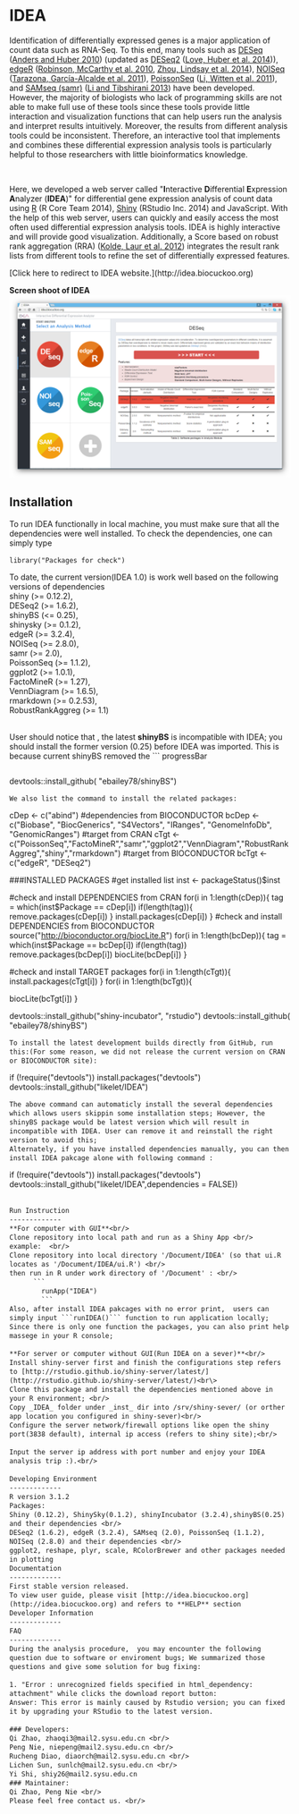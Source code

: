 IDEA
=============
<p>    Identification of differentially expressed genes is a major application of count data such as RNA-Seq. To this end, many tools  such as <a href="http://bioconductor.org/packages/release/bioc/html/DESeq.html/">DESeq</a> (<a href="http://www.ncbi.nlm.nih.gov/pubmed/20979621/">Anders and Huber 2010</a>) (updated as <a href="http://bioconductor.org/packages/release/bioc/html/DESeq2.html/">DESeq2</a> (<a href="http://www.ncbi.nlm.nih.gov/pubmed/25516281/">Love, Huber et al. 2014</a>)), <a href="http://bioconductor.org/packages/release/bioc/html/edgeR.html/">edgeR</a> (<a href="http://www.ncbi.nlm.nih.gov/pubmed/19910308/">Robinson, McCarthy et al. 2010</a>, <a href="http://www.ncbi.nlm.nih.gov/pubmed/24753412/">Zhou, Lindsay et al. 2014</a>), <a href="http://www.bioconductor.org/packages/release/bioc/html/NOISeq.html/">NOISeq</a> (<a href="http://www.ncbi.nlm.nih.gov/pubmed/21903743/">Tarazona, García-Alcalde et al. 2011</a>), <a href="http://cran.r-project.org/web/packages/PoissonSeq/index.html/">PoissonSeq</a> (<a href="http://www.ncbi.nlm.nih.gov/pubmed/22003245/">Li, Witten et al. 2011</a>), and <a href="http://www.inside-r.org/packages/cran/samr/docs/SAMseq/">SAMseq (samr)</a> (<a href="http://www.ncbi.nlm.nih.gov/pubmed/22127579/">Li and Tibshirani 2013</a>) have been developed. However, the majority of biologists who lack of programming skills are not able to make full use of these tools since these tools provide little interaction and visualization functions that can help users run the analysis and interpret results intuitively. Moreover, the results from different analysis tools could be inconsistent. Therefore, an interactive tool that implements and combines these differential expression analysis tools is particularly helpful to those researchers with little bioinformatics knowledge.</p>
<br/>
<p>    Here, we developed a web server called  "<strong>I</strong>nteractive <strong>D</strong>ifferential <strong>E</strong>xpression <strong>A</strong>nalyzer (<strong>IDEA</strong>)" for differential gene expression analysis of count data using <a href="http://www.r-project.org/">R</a> (R Core Team 2014), <a href="http://shiny.rstudio.com/">Shiny</a> (RStudio Inc. 2014) and JavaScript. With the help of this web server, users can quickly and easily access the most often used differential expression analysis tools. IDEA is highly interactive and will provide good visualization. Additionally, a Score based on robust rank aggregation (RRA) (<a href="http://www.ncbi.nlm.nih.gov/pubmed/22247279/">Kolde, Laur et al. 2012</a>) integrates the result rank lists from different tools to refine the set of differentially expressed features.</p>
[Click here to redirect to IDEA website.](http://idea.biocuckoo.org)<br />

**Screen shoot of IDEA**
<img src="inst/IDEA/www/img/demo0-v2.png">

Installation
-------------
To run IDEA functionally in local machine, you must make sure that all the dependencies were well installed.
To check the dependencies, one can simply type 
```
library("Packages for check")
```
To date, the current version(IDEA 1.0) is work well based on the following versions of dependencies<br/>
    shiny (>= 0.12.2),<br/>
    DESeq2 (>= 1.6.2),<br/>
    shinyBS (<= 0.25),<br/>
    shinysky (>= 0.1.2),<br/>
    edgeR (>= 3.2.4),<br/>
    NOISeq (>= 2.8.0),<br/>
    samr (>= 2.0),<br/>
    PoissonSeq (>= 1.1.2),<br/>
    ggplot2 (>= 1.0.1),<br/>
    FactoMineR (>= 1.27),<br/>
    VennDiagram (>= 1.6.5),<br/>
    rmarkdown (>= 0.2.53),<br/>
    RobustRankAggreg (>= 1.1)<br/>
<br/>

User should notice that , the latest **shinyBS**  is incompatible with IDEA; you should install the former version (0.25) before IDEA was imported. This is because current shinyBS removed the ```
progressBar
``` function used in IDEA. To install the certain version shinyBS, you can type
```
devtools::install_github( "ebailey78/shinyBS")
```
We also list the command to install the related packages:
```
cDep <- c("abind")
#dependencies from BIOCONDUCTOR
bcDep <- c("Biobase", "BiocGenerics", "S4Vectors", "IRanges", "GenomeInfoDb", "GenomicRanges")
#target from CRAN
cTgt <- c("PoissonSeq","FactoMineR","samr","ggplot2","VennDiagram","RobustRankAggreg","shiny","rmarkdown")
#target from BIOCONDUCTOR
bcTgt <- c("edgeR", "DESeq2")



###INSTALLED PACKAGES
#get installed list
inst <- packageStatus()$inst

#check and install DEPENDENCIES from CRAN
for(i in 1:length(cDep)){
  tag = which(inst$Package == cDep[i])
  if(length(tag)){
    remove.packages(cDep[i])
  }
  install.packages(cDep[i])
}
#check and install DEPENDENCIES from BIOCONDUCTOR
source("http://bioconductor.org/biocLite.R")
for(i in 1:length(bcDep)){
  tag = which(inst$Package == bcDep[i])
  if(length(tag))
    remove.packages(bcDep[i])
  biocLite(bcDep[i])
}

#check and install TARGET packages
for(i in 1:length(cTgt)){
  install.packages(cTgt[i])
}
for(i in 1:length(bcTgt)){

  biocLite(bcTgt[i])
}

devtools::install_github("shiny-incubator", "rstudio")
devtools::install_github( "ebailey78/shinyBS")
```
To install the latest development builds directly from GitHub, run this:(For some reason, we did not release the current version on CRAN or BIOCONDUCTOR site):

```
if (!require("devtools"))
  install.packages("devtools")
devtools::install_github("likelet/IDEA")
```
The above command can automaticly install the several dependencies which allows users skippin some installation steps; However, the shinyBS package would be latest version which will result in incompatible with IDEA. User can remove it and reinstall the right version to avoid this;
Alternately, if you have installed dependencies manually, you can then install IDEA pakcage alone with following command :
```
if (!require("devtools"))
  install.packages("devtools")
devtools::install_github("likelet/IDEA",dependencies = FALSE))
```

Run Instruction
-------------
**For computer with GUI**<br/>
Clone repository into local path and run as a Shiny App <br/>
example:  <br/>
Clone repository into local directory '/Document/IDEA' (so that ui.R locates as '/Document/IDEA/ui.R') <br/>
then run in R under work directory of '/Document' : <br/>
      ```
		runApp("IDEA")
		```
Also, after install IDEA pakcages with no error print,  users can simply input ```runIDEA()``` function to run application locally; Since there is only one function the packages, you can also print help massege in your R console;

**For server or computer without GUI(Run IDEA on a sever)**<br/>
Install shiny-server first and finish the configurations step refers to [http://rstudio.github.io/shiny-server/latest/](http://rstudio.github.io/shiny-server/latest/)<br\>
Clone this package and install the dependencies mentioned above in your R environment; <br/>
Copy _IDEA_ folder under _inst_ dir into /srv/shiny-sever/ (or orther app location you configured in shiny-sever)<br/>
Configure the server network/firewall options like open the shiny port(3838 default), internal ip access (refers to shiny site);<br/>

Input the server ip address with port number and enjoy your IDEA analysis trip :).<br/>

Developing Environment
-------------
R version 3.1.2
Packages:
Shiny (0.12.2), ShinySky(0.1.2), shinyIncubator (3.2.4),shinyBS(0.25) and their dependencies <br/>
DESeq2 (1.6.2), edgeR (3.2.4), SAMseq (2.0), PoissonSeq (1.1.2), NOISeq (2.8.0) and their dependencies <br/>
ggplot2, reshape, plyr, scale, RColorBrewer and other packages needed in plotting
Documentation
-------------
First stable version released.
To view user guide, please visit [http://idea.biocuckoo.org](http://idea.biocuckoo.org) and refers to **HELP** section
Developer Information
-------------
FAQ
-------------
During the analysis procedure,  you may encounter the following question due to software or enviroment bugs; We summarized those questions and give some solution for bug fixing:

1. "Error : unrecognized fields specified in html_dependency: attachment" while clicks the download report button:
Answer: This error is mainly caused by Rstudio version; you can fixed it by upgrading your RStudio to the latest version.

### Developers:
Qi Zhao, zhaoqi3@mail2.sysu.edu.cn <br/>
Peng Nie, niepeng@mail2.sysu.edu.cn <br/>
Rucheng Diao, diaorch@mail2.sysu.edu.cn <br/>
Lichen Sun, sunlch@mail2.sysu.edu.cn <br/>
Yi Shi, shiy26@mail2.sysu.edu.cn
### Maintainer:
Qi Zhao, Peng Nie <br/>
Please feel free contact us. <br/>

